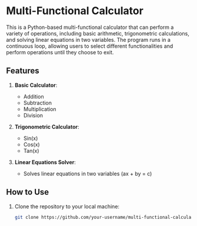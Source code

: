 # Multi-Functional Calculator

This is a Python-based multi-functional calculator that can perform a variety of operations, including basic arithmetic, trigonometric calculations, and solving linear equations in two variables. The program runs in a continuous loop, allowing users to select different functionalities and perform operations until they choose to exit.

## Features

1. **Basic Calculator**:
   - Addition
   - Subtraction
   - Multiplication
   - Division

2. **Trigonometric Calculator**:
   - Sin(x)
   - Cos(x)
   - Tan(x)

3. **Linear Equations Solver**:
   - Solves linear equations in two variables (ax + by = c)

## How to Use

1. Clone the repository to your local machine:
   ```bash
   git clone https://github.com/your-username/multi-functional-calculator.git



